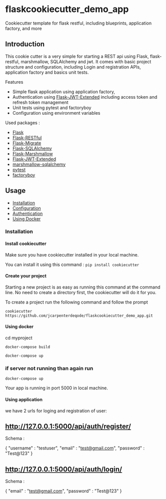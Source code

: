 # flaskcookiecutter_demo_app

Cookiecutter template for flask restful, including blueprints, application factory, and more


## Introduction

This cookie cutter is a very simple for starting a REST api using Flask, flask-restful, marshmallow, SQLAlchemy and jwt.
It comes with basic project structure and configuration, including Login and registration APIs, application factory and basics unit tests.

Features

* Simple flask application using application factory,
* Authentication using [Flask-JWT-Extended](http://flask-jwt-extended.readthedocs.io/en/latest/) including access token and refresh token management
* Unit tests using pytest and factoryboy
* Configuration using environment variables

Used packages :

* [Flask](http://flask.pocoo.org/)
* [Flask-RESTful](https://flask-restful.readthedocs.io/en/latest/)
* [Flask-Migrate](https://flask-migrate.readthedocs.io/en/latest/)
* [Flask-SQLAlchemy](http://flask-sqlalchemy.pocoo.org/2.3/)
* [Flask-Marshmallow](https://flask-marshmallow.readthedocs.io/en/latest/)
* [Flask-JWT-Extended](http://flask-jwt-extended.readthedocs.io/en/latest/)
* [marshmallow-sqlalchemy](https://marshmallow-sqlalchemy.readthedocs.io/en/latest/)
* [pytest](https://docs.pytest.org/en/latest/)
* [factoryboy](http://factoryboy.readthedocs.io/en/latest/)



## Usage

* [Installation](#installation)
* [Configuration](#configuration)
* [Authentication](#athentication)
* [Using Docker](#using-docker)


### Installation

#### Install cookiecutter

Make sure you have cookiecutter installed in your local machine.

You can install it using this command : `pip install cookiecutter`

#### Create your project

Starting a new project is as easy as running this command at the command line. No need to create a directory first, the cookiecutter will do it for you.

To create a project run the following command and follow the prompt

`cookiecutter https://github.com/jcarpenterdeqode/flaskcookiecutter_demo_app.git`

#### Using docker

cd myproject

`docker-compose build`

`docker-compose up`
### if server not running than again run 
`docker-compose up`

Your app is running in port 5000 in local machine.

#### Using application

we have 2 urls for loging and registration of user:

## http://127.0.0.1:5000/api/auth/register/

Schema :

{
    "username" : "testuser",
    "email" : "test@gmail.com",
    "password" : "Test@123"
}

## http://127.0.0.1:5000/api/auth/login/

Schema :

{
    "email" : "test@gmail.com",
    "password" : "Test@123"
}



